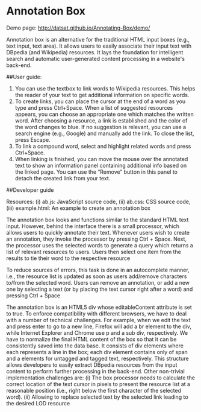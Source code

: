 # Annotation Box
Demo page: http://datsat.github.io/Annotating-Box/demo/


Annotation box is an alternative for the traditional HTML input boxes (e.g., text input, text area). It allows users to easily associate their input text with DBpedia (and Wikipedia) resources. It lays the foundation for intelligent search and automatic user-generated content processing in a website's back-end.

##User guide:

1.	You can use the textbox to link words to Wikipedia resources. This helps the reader of your text to get additional information on specific words.
2.	To create links, you can place the cursor at the end of a word as you type and press Ctrl+Space. When a list of suggested resources appears, you can choose an appropriate one which matches the written word. After choosing a resource, a link is established and the color of the word changes to blue.
If no suggestion is relevant, you can use a search engine (e.g., Google) and manually add the link. To close the list, press Escape. 
3.	To link a compound word, select and highlight related words and press Ctrl+Space.
4.	When linking is finished, you can move the mouse over the annotated text to show an information panel containing additional info based on the linked page. You can use the “Remove” button in this panel to detach the created link from your text.


##Developer guide

Resources:
(i) ab.js: JavaScript source code, (ii) ab.css: CSS source code, (iii) example.html: An example to create an annotation box

The annotation box looks and functions similar to the standard HTML text input. However, behind the interface there is a small processor, which allows users to quickly annotate their text. Whenever users wish to create an annotation, they invoke the processor by pressing Ctrl + Space. Next, the processor uses the selected words to generate a query which returns a list of relevant resources to users. Users then select one item from the results to tie their word to the respective resource

To reduce sources of errors, this task is done in an autocomplete manner, i.e., the resource list is updated as soon as users add/remove characters to/from the selected word. Users can remove an annotation, or add a new one by selecting a text (or by placing the text cursor right after a word) and pressing Ctrl + Space

The annotation box is an HTML5 div whose editableContent attribute is set to true. To enforce compatibility with different browsers, we have to deal with a number of technical challenges. For example, when we edit the text and press enter to go to a new line, Firefox will add a br element to the div, while Internet Explorer and Chrome use p and a sub div, respectively. We have to normalize the final HTML content of the box so that it can be consistently saved into the data base. It consists of div elements where each represents a line in the box; each div element contains only of span and a elements for untagged and tagged text, respectively. This structure allows developers to easily extract DBpedia resources from the input content to perform further processing in the back-end. Other non-trivial implementation challenges are: (i) The box processor needs to calculate the correct location of the text cursor in pixels to present the resource list at a reasonable position (i.e., right below the first character of the selected word). (ii) Allowing to replace selected text by the selected link leading to the desired LOD resource
